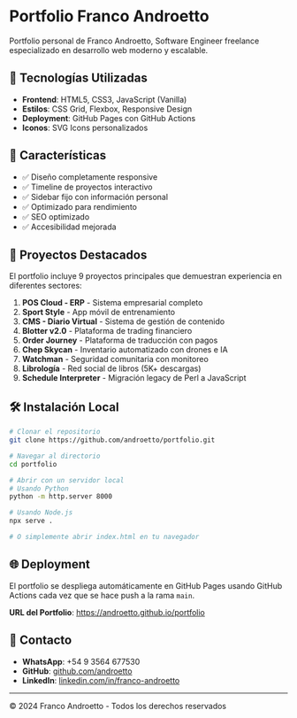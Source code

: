 # Portfolio Franco Androetto

Portfolio personal de Franco Androetto, Software Engineer freelance especializado en desarrollo web moderno y escalable.

## 🚀 Tecnologías Utilizadas

- **Frontend**: HTML5, CSS3, JavaScript (Vanilla)
- **Estilos**: CSS Grid, Flexbox, Responsive Design
- **Deployment**: GitHub Pages con GitHub Actions
- **Iconos**: SVG Icons personalizados

## 🌟 Características

- ✅ Diseño completamente responsive
- ✅ Timeline de proyectos interactivo
- ✅ Sidebar fijo con información personal
- ✅ Optimizado para rendimiento
- ✅ SEO optimizado
- ✅ Accesibilidad mejorada

## 📱 Proyectos Destacados

El portfolio incluye 9 proyectos principales que demuestran experiencia en diferentes sectores:

1. **POS Cloud - ERP** - Sistema empresarial completo
2. **Sport Style** - App móvil de entrenamiento
3. **CMS - Diario Virtual** - Sistema de gestión de contenido
4. **Blotter v2.0** - Plataforma de trading financiero
5. **Order Journey** - Plataforma de traducción con pagos
6. **Chep Skycan** - Inventario automatizado con drones e IA
7. **Watchman** - Seguridad comunitaria con monitoreo
8. **Librología** - Red social de libros (5K+ descargas)
9. **Schedule Interpreter** - Migración legacy de Perl a JavaScript

## 🛠️ Instalación Local

```bash
# Clonar el repositorio
git clone https://github.com/androetto/portfolio.git

# Navegar al directorio
cd portfolio

# Abrir con un servidor local
# Usando Python
python -m http.server 8000

# Usando Node.js
npx serve .

# O simplemente abrir index.html en tu navegador
```

## 🌐 Deployment

El portfolio se despliega automáticamente en GitHub Pages usando GitHub Actions cada vez que se hace push a la rama `main`.

**URL del Portfolio**: https://androetto.github.io/portfolio

## 📧 Contacto

- **WhatsApp**: +54 9 3564 677530
- **GitHub**: [github.com/androetto](https://github.com/androetto)
- **LinkedIn**: [linkedin.com/in/franco-androetto](https://linkedin.com/in/franco-androetto)

---

© 2024 Franco Androetto - Todos los derechos reservados 